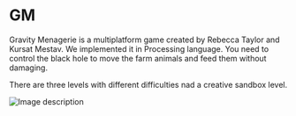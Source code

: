 # GM
Gravity Menagerie is a multiplatform game created by Rebecca Taylor and Kursat Mestav. We implemented it in Processing language. 
You need to control the black hole to move the farm animals and feed them without damaging.

There are three levels with different difficulties nad a creative sandbox level. 

![Image description](https://i.ibb.co/hXrj4nR/GM.png)
